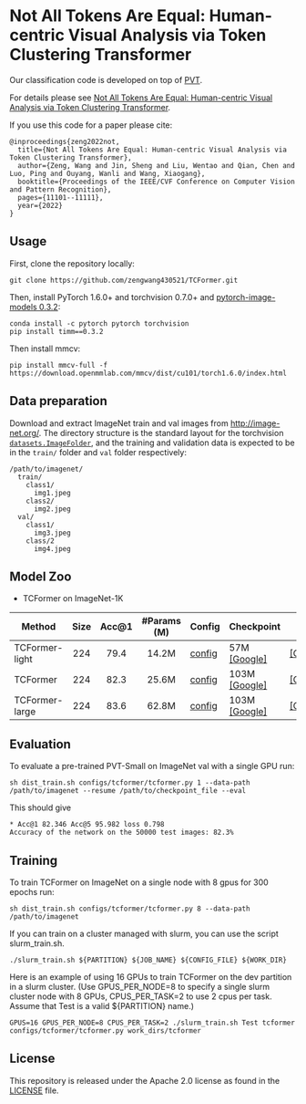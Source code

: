 # Not All Tokens Are Equal: Human-centric Visual Analysis via Token Clustering Transformer

Our classification code is developed on top of [PVT](https://github.com/whai362/PVT).

For details please see [Not All Tokens Are Equal: Human-centric Visual Analysis via Token Clustering Transformer](https://arxiv.org/abs/2204.08680). 

If you use this code for a paper please cite:


```
@inproceedings{zeng2022not,
  title={Not All Tokens Are Equal: Human-centric Visual Analysis via Token Clustering Transformer},
  author={Zeng, Wang and Jin, Sheng and Liu, Wentao and Qian, Chen and Luo, Ping and Ouyang, Wanli and Wang, Xiaogang},
  booktitle={Proceedings of the IEEE/CVF Conference on Computer Vision and Pattern Recognition},
  pages={11101--11111},
  year={2022}
}
```

## Usage

First, clone the repository locally:
```
git clone https://github.com/zengwang430521/TCFormer.git
```
Then, install PyTorch 1.6.0+ and torchvision 0.7.0+ and [pytorch-image-models 0.3.2](https://github.com/rwightman/pytorch-image-models):

```
conda install -c pytorch pytorch torchvision
pip install timm==0.3.2
```

Then install mmcv:
```
pip install mmcv-full -f https://download.openmmlab.com/mmcv/dist/cu101/torch1.6.0/index.html
```


## Data preparation

Download and extract ImageNet train and val images from http://image-net.org/.
The directory structure is the standard layout for the torchvision [`datasets.ImageFolder`](https://pytorch.org/docs/stable/torchvision/datasets.html#imagefolder), and the training and validation data is expected to be in the `train/` folder and `val` folder respectively:

```
/path/to/imagenet/
  train/
    class1/
      img1.jpeg
    class2/
      img2.jpeg
  val/
    class1/
      img3.jpeg
    class/2
      img4.jpeg
```

## Model Zoo

- TCFormer on ImageNet-1K

| Method           | Size | Acc@1 | #Params (M) | Config                                          | Checkpoint                                                                                 | log|
|------------------|:----:|:-----:|:-----------:|-------------------------------------------------|--------------------------------------------------------------------------------------------|----|
| TCFormer-light   |  224 |  79.4 |    14.2M    | [config](configs/tcformer/tcformer_light.py)    | 57M [[Google]](https://drive.google.com/file/d/1TvcJCQhHaxXJhGo13i6b5PWErhzIivuD/view?usp=sharing) | [[Google]](https://drive.google.com/file/d/11mb8v_Afx0oDEAD24pYYJSAOEgyo6g2_/view?usp=sharing)|
| TCFormer         |  224 |  82.3 |    25.6M    | [config](configs/tcformer/tcformer.py)          | 103M [[Google]](https://drive.google.com/file/d/1sIrTzIKFfW5Io2MybIWJoS0sv72Wd-av/view?usp=sharing) | [[Google]](https://drive.google.com/file/d/1xR3aMoWfU9sUznGtqRU6U9zcFCt_9MSk/view?usp=sharing)|
| TCFormer-large   |  224 |  83.6 |    62.8M    | [config](configs/tcformer/tcformer_large.py)    | 103M [[Google]](https://drive.google.com/file/d/1wu9joQJU807IGW51mIlhK4dNnMze8E1K/view?usp=sharing) | [[Google]](https://drive.google.com/file/d/1iLMSHa4YqnUdtJYeHFqVFLEJOwHwNQBN/view?usp=sharing)|



## Evaluation
To evaluate a pre-trained PVT-Small on ImageNet val with a single GPU run:
```
sh dist_train.sh configs/tcformer/tcformer.py 1 --data-path /path/to/imagenet --resume /path/to/checkpoint_file --eval
```
This should give
```
* Acc@1 82.346 Acc@5 95.982 loss 0.798
Accuracy of the network on the 50000 test images: 82.3%
```

## Training
To train TCFormer on ImageNet on a single node with 8 gpus for 300 epochs run:

```
sh dist_train.sh configs/tcformer/tcformer.py 8 --data-path /path/to/imagenet
```

If you can train on a cluster managed with slurm, you can use the script slurm_train.sh.
```
./slurm_train.sh ${PARTITION} ${JOB_NAME} ${CONFIG_FILE} ${WORK_DIR}
```

Here is an example of using 16 GPUs to train TCFormer on the dev partition in a slurm cluster.
(Use GPUS_PER_NODE=8 to specify a single slurm cluster node with 8 GPUs, CPUS_PER_TASK=2 to use 2 cpus per task. 
Assume that Test is a valid ${PARTITION} name.)
```
GPUS=16 GPUS_PER_NODE=8 CPUS_PER_TASK=2 ./slurm_train.sh Test tcformer configs/tcformer/tcformer.py work_dirs/tcformer 
```

## License
This repository is released under the Apache 2.0 license as found in the [LICENSE](LICENSE) file.
